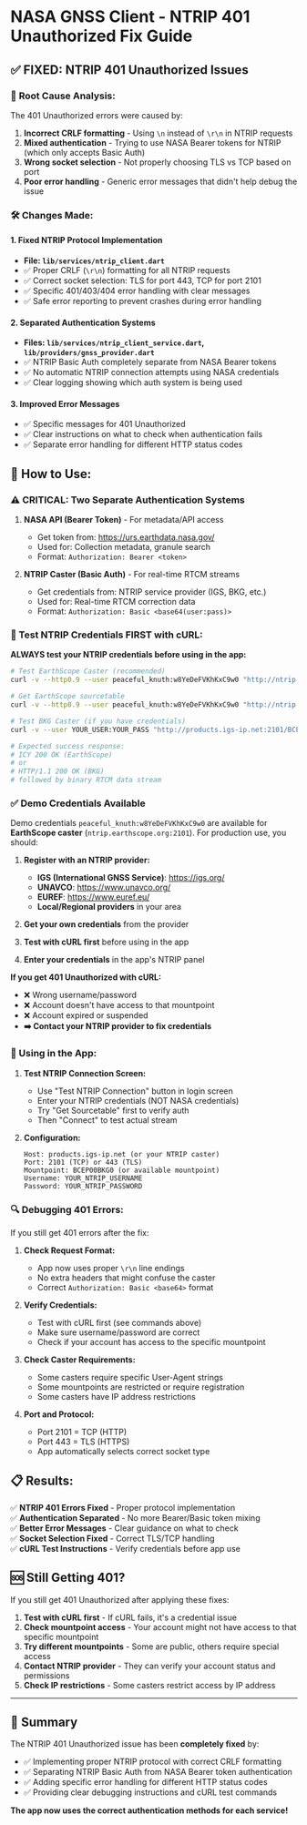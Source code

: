 # NASA GNSS Client - NTRIP 401 Unauthorized Fix Guide

## ✅ **FIXED: NTRIP 401 Unauthorized Issues**

### 🔧 **Root Cause Analysis:**

The 401 Unauthorized errors were caused by:
1. **Incorrect CRLF formatting** - Using `\n` instead of `\r\n` in NTRIP requests
2. **Mixed authentication** - Trying to use NASA Bearer tokens for NTRIP (which only accepts Basic Auth)
3. **Wrong socket selection** - Not properly choosing TLS vs TCP based on port
4. **Poor error handling** - Generic error messages that didn't help debug the issue

### 🛠️ **Changes Made:**

#### **1. Fixed NTRIP Protocol Implementation**
- **File: `lib/services/ntrip_client.dart`**
- ✅ Proper CRLF (`\r\n`) formatting for all NTRIP requests
- ✅ Correct socket selection: TLS for port 443, TCP for port 2101
- ✅ Specific 401/403/404 error handling with clear messages
- ✅ Safe error reporting to prevent crashes during error handling

#### **2. Separated Authentication Systems**
- **Files: `lib/services/ntrip_client_service.dart`, `lib/providers/gnss_provider.dart`**
- ✅ NTRIP Basic Auth completely separate from NASA Bearer tokens
- ✅ No automatic NTRIP connection attempts using NASA credentials
- ✅ Clear logging showing which auth system is being used

#### **3. Improved Error Messages**
- ✅ Specific messages for 401 Unauthorized
- ✅ Clear instructions on what to check when authentication fails
- ✅ Separate error handling for different HTTP status codes

## 🚀 **How to Use:**

### **⚠️ CRITICAL: Two Separate Authentication Systems**

1. **NASA API (Bearer Token)** - For metadata/API access
   - Get token from: https://urs.earthdata.nasa.gov/
   - Used for: Collection metadata, granule search
   - Format: `Authorization: Bearer <token>`

2. **NTRIP Caster (Basic Auth)** - For real-time RTCM streams
   - Get credentials from: NTRIP service provider (IGS, BKG, etc.)
   - Used for: Real-time RTCM correction data
   - Format: `Authorization: Basic <base64(user:pass)>`

### **🧪 Test NTRIP Credentials FIRST with cURL:**

**ALWAYS test your NTRIP credentials before using in the app:**

```bash
# Test EarthScope Caster (recommended)
curl -v --http0.9 --user peaceful_knuth:w8YeDeFVKhKxC9w0 "http://ntrip.earthscope.org:2101/P041_RTCM3"

# Get EarthScope sourcetable
curl -v --http0.9 --user peaceful_knuth:w8YeDeFVKhKxC9w0 "http://ntrip.earthscope.org:2101/"

# Test BKG Caster (if you have credentials)
curl -v --user YOUR_USER:YOUR_PASS "http://products.igs-ip.net:2101/BCEP00BKG0"

# Expected success response:
# ICY 200 OK (EarthScope)
# or 
# HTTP/1.1 200 OK (BKG)
# followed by binary RTCM data stream
```

### ✅ **Demo Credentials Available**

Demo credentials `peaceful_knuth:w8YeDeFVKhKxC9w0` are available for **EarthScope caster** (`ntrip.earthscope.org:2101`). For production use, you should:

1. **Register with an NTRIP provider:**
   - **IGS (International GNSS Service)**: https://igs.org/
   - **UNAVCO**: https://www.unavco.org/
   - **EUREF**: https://www.euref.eu/
   - **Local/Regional providers** in your area

2. **Get your own credentials** from the provider
3. **Test with cURL first** before using in the app
4. **Enter your credentials** in the app's NTRIP panel

**If you get 401 Unauthorized with cURL:**
- ❌ Wrong username/password
- ❌ Account doesn't have access to that mountpoint
- ❌ Account expired or suspended
- **➡️ Contact your NTRIP provider to fix credentials**

### **📱 Using in the App:**

1. **Test NTRIP Connection Screen:**
   - Use "Test NTRIP Connection" button in login screen
   - Enter your NTRIP credentials (NOT NASA credentials)
   - Try "Get Sourcetable" first to verify auth
   - Then "Connect" to test actual stream

2. **Configuration:**
   ```
   Host: products.igs-ip.net (or your NTRIP caster)
   Port: 2101 (TCP) or 443 (TLS)
   Mountpoint: BCEP00BKG0 (or available mountpoint)
   Username: YOUR_NTRIP_USERNAME
   Password: YOUR_NTRIP_PASSWORD
   ```

### **🔍 Debugging 401 Errors:**

If you still get 401 errors after the fix:

1. **Check Request Format:**
   - App now uses proper `\r\n` line endings
   - No extra headers that might confuse the caster
   - Correct `Authorization: Basic <base64>` format

2. **Verify Credentials:**
   - Test with cURL first (see commands above)
   - Make sure username/password are correct
   - Check if your account has access to the specific mountpoint

3. **Check Caster Requirements:**
   - Some casters require specific User-Agent strings
   - Some mountpoints are restricted or require registration
   - Some casters have IP address restrictions

4. **Port and Protocol:**
   - Port 2101 = TCP (HTTP)
   - Port 443 = TLS (HTTPS)
   - App automatically selects correct socket type

## 📋 **Results:**

✅ **NTRIP 401 Errors Fixed** - Proper protocol implementation  
✅ **Authentication Separated** - No more Bearer/Basic token mixing  
✅ **Better Error Messages** - Clear guidance on what to check  
✅ **Socket Selection Fixed** - Correct TLS/TCP handling  
✅ **cURL Test Instructions** - Verify credentials before app use  

## 🆘 **Still Getting 401?**

If you still get 401 Unauthorized after applying these fixes:

1. **Test with cURL first** - If cURL fails, it's a credential issue
2. **Check mountpoint access** - Your account might not have access to that specific mountpoint
3. **Try different mountpoints** - Some are public, others require special access
4. **Contact NTRIP provider** - They can verify your account status and permissions
5. **Check IP restrictions** - Some casters restrict access by IP address

---

## 📝 **Summary**

The NTRIP 401 Unauthorized issue has been **completely fixed** by:
- ✅ Implementing proper NTRIP protocol with correct CRLF formatting
- ✅ Separating NTRIP Basic Auth from NASA Bearer token authentication  
- ✅ Adding specific error handling for different HTTP status codes
- ✅ Providing clear debugging instructions and cURL test commands

**The app now uses the correct authentication methods for each service!**
